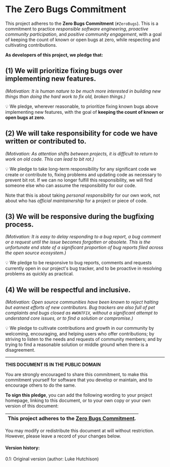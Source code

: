 # The Zero Bugs Commitment

This project adheres to the **Zero Bugs Commitment** (`#ZeroBugs`).
This is a commitment to practice *responsible software engineering*,
*proactive community participation*, and *positive community engagement*,
with a goal of keeping the count of known or open bugs at zero, while
respecting and cultivating contributions.

**As developers of this project, we pledge that:**

## (1) We will prioritize fixing bugs over implementing new features.

*(Motivation: It is human nature to be much more interested in building new
things than doing the hard work to fix old, broken things.)*

💡 We pledge, wherever reasonable, to prioritize fixing known bugs above
implementing new features, with the goal of **keeping the count of known or
open bugs at zero**.

## (2) We will take responsibility for code we have written or contributed to.

*(Motivation: As attention shifts between projects, it is difficult to return
to work on old code. This can lead to bit rot.)*

💡 We pledge to take long-term responsibility for any significant code we
create or contribute to, fixing problems and updating code as necessary to
prevent bit rot. If we can no longer fulfill this responsibility, we will
find someone else who can assume the responsibility for our code.

Note that this is about taking *personal responsibility* for our own work, not
about who has *official maintainership* for a project or piece of code.

## (3) We will be responsive during the bugfixing process.

*(Motivation: It is easy to delay responding to a bug report, a bug comment or
a request until the issue becomes forgotten or obsolete. This is the unfortunate
end state of a significant proportion of bug reports filed across the open
source ecosystem.)* 

💡 We pledge to be responsive to bug reports, comments and requests currently
open in our project's bug tracker, and to be proactive in resolving problems
as quickly as practical.

## (4) We will be respectful and inclusive.

*(Motivation: Open source communities have been known to reject halting but
earnest efforts of new contributors. Bug trackers are also full of pet
complaints and bugs closed as `#WONTFIX`, without a significant attempt to
understand core issues, or to find a solution or compromise.)*

💡 We pledge to cultivate contributions and growth in our community by
welcoming, encouraging, and helping users who offer contributions;
by striving to listen to the needs and requests of community members;
and by trying to find a reasonable solution or middle ground when there is
a disagreement.

---

**THIS DOCUMENT IS IN THE PUBLIC DOMAIN**

You are strongly encouraged to share this commitment, to make this commitment
yourself for software that you develop or maintain, and to encourage others to
do the same.

**To sign this pledge**, you can add the following wording to your project
homepage, linking to this document, or to your own copy or your own version of
this document:

| **This project adheres to the [Zero Bugs Commitment](https://github.com/classgraph/classgraph/blob/master/Zero-Bugs-Commitment.md).** |
|-----------------------------|

You may modify or redistribute this document at will without restriction.
However, please leave a record of your changes below.

#### Version history:

0.1: Original version (author: Luke Hutchison)
